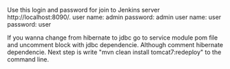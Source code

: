 Use this login and password for join to Jenkins server  http://localhost:8090/.
 user name: admin password: admin
 user name: user password: user
 
 If you wanna change from hibernate to jdbc go to service module pom file and uncomment block with jdbc dependencie.
 Although comment hibernate dependencie. Next step is write "mvn clean install tomcat7:redeploy" to the command line.